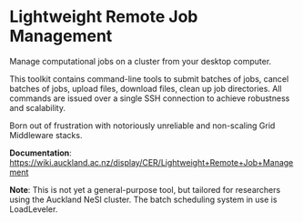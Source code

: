 Lightweight Remote Job Management
===

Manage computational jobs on a cluster from your desktop computer.

This toolkit contains command-line tools to submit batches of jobs, cancel batches of jobs, upload files, download files, clean up job directories.
All commands are issued over a single SSH connection to achieve robustness and scalability.

Born out of frustration with notoriously unreliable and non-scaling Grid Middleware stacks.

**Documentation**:
https://wiki.auckland.ac.nz/display/CER/Lightweight+Remote+Job+Management

**Note**:
This is not yet a general-purpose tool, but tailored for researchers using the Auckland NeSI cluster.
The batch scheduling system in use is LoadLeveler.
